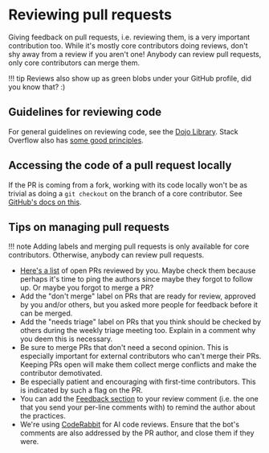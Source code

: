 # Reviewing pull requests

Giving feedback on pull requests, i.e. reviewing them, is a very important contribution too. While it's mostly core contributors doing reviews, don't shy away from a review if you aren't one! Anybody can review pull requests, only core contributors can merge them.

!!! tip
    Reviews also show up as green blobs under your GitHub profile, did you know that? :)

## Guidelines for reviewing code

For general guidelines on reviewing code, see the [Dojo Library](https://orcharddojo.net/orchard-resources/CoreLibrary/DevelopmentGuidelines/CodeReview). Stack Overflow also has [some good principles](https://stackoverflow.blog/2019/09/30/how-to-make-good-code-reviews-better/).

## Accessing the code of a pull request locally

If the PR is coming from a fork, working with its code locally won't be as trivial as doing a `git checkout` on the branch of a core contributor. See [GitHub's docs on this](https://docs.github.com/en/pull-requests/collaborating-with-pull-requests/reviewing-changes-in-pull-requests/checking-out-pull-requests-locally).

## Tips on managing pull requests

!!! note
    Adding labels and merging pull requests is only available for core contributors. Otherwise, anybody can review pull requests.

- [Here's a list](https://github.com/OrchardCMS/OrchardCore/pulls?q=is%3Apr+is%3Aopen+reviewed-by%3A%40me) of open PRs reviewed by you. Maybe check them because perhaps it's time to ping the authors since maybe they forgot to follow up. Or maybe you forgot to merge a PR? 
- Add the "don't merge" label on PRs that are ready for review, approved by you and/or others, but you asked more people for feedback before it can be merged.
- Add the "needs triage" label on PRs that you think should be checked by others during the weekly triage meeting too. Explain in a comment why you deem this is necessary.
- Be sure to merge PRs that don't need a second opinion. This is especially important for external contributors who can't merge their PRs. Keeping PRs open will make them collect merge conflicts and make the contributor demotivated.
- Be especially patient and encouraging with first-time contributors. This is indicated by such a flag on the PR.
- You can add the [Feedback section](contributing-code.md) to your review comment (i.e. the one that you send your per-line comments with) to remind the author about the practices.
- We're using [CodeRabbit](https://coderabbit.ai/) for AI code reviews. Ensure that the bot's comments are also addressed by the PR author, and close them if they were.
